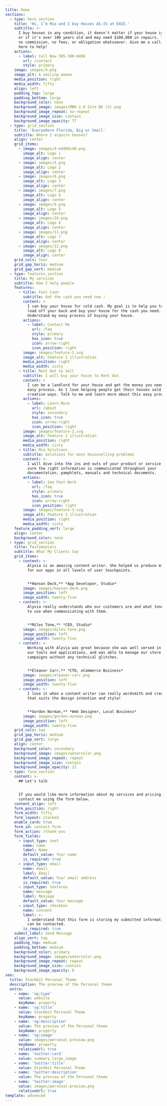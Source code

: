 ```yaml
---
title: Home
sections:
  - type: hero_section
    title: 'Hi, I’m Mia and I buy Houses AS-IS at EASE.'
    subtitle: >-
      I buy houses in any condition, it doesn't matter if your house is newer,
      or if it's over 100 years old and may need $100,000 in repairs. There are
      no commission, no fees, or obligation whatsoever. Give me a call, I am
      here to help!
    actions:
      - label: Call Now 305-300-0496
        url: /contact
        style: primary
    image: images/4.png
    image_alt: A smiling woman
    media_position: right
    media_width: fifty
    align: left
    padding_top: large
    padding_bottom: large
    background_color: none
    background_image: images/MBH 2.0 Site BG (3).png
    background_image_repeat: no-repeat
    background_image_size: contain
    background_image_opacity: 77
  - type: grid_section
    title: 'Everywhere Florida, Big or Small'
    subtitle: Where I acquire houses?
    align: center
    grid_items:
      - image: images/4-edd89cd0.png
        image_alt: Logo 1
        image_align: center
      - image: images/5.png
        image_alt: Logo 2
        image_align: center
      - image: images/6.png
        image_alt: Logo 3
        image_align: center
      - image: images/7.png
        image_alt: Logo 4
        image_align: center
      - image: images/9.png
        image_alt: Logo 5
        image_align: center
      - image: images/10.png
        image_alt: Logo 6
        image_align: center
      - image: images/11.png
        image_alt: Logo 7
        image_align: center
      - image: images/12.png
        image_alt: Logo 8
        image_align: center
    grid_cols: four
    grid_gap_horiz: medium
    grid_gap_vert: medium
  - type: features_section
    title: My services
    subtitle: How I help people
    features:
      - title: Fast Cash
        subtitle: Get the cash you need now !
        content: >
          I can buy your house for cold cash. My goal is to help you take the
          load off your back and buy your house for the cash you need.
          Understand my easy process of buying your house. 
        actions:
          - label: Contact Me
            url: /faq
            style: primary
            has_icon: true
            icon: arrow-right
            icon_position: right
        image: images/feature-1.svg
        image_alt: Feature 1 illustration
        media_position: right
        media_width: sixty
      - title: Rent Out to Sell
        subtitle: I will buy your house to Rent Out.
        content: >
          I can be a landlord for your house and get the money you need in an
          easy process. As I love helping people get their houses sold in many
          creative ways. Talk to me and learn more about this easy process.
        actions:
          - label: Learn More
            url: /about
            style: secondary
            has_icon: true
            icon: arrow-right
            icon_position: right
        image: images/feature-2.svg
        image_alt: Feature 2 illustration
        media_position: right
        media_width: sixty
      - title: Mia Solutions
        subtitle: Solutions for most houseselling problems
        content: >-
          I will dive into the ins and outs of your product or service and make
          sure the right information is communicated throughout your
          documentation, pamphlets, manuals and technical documents.
        actions:
          - label: See Past Work
            url: /faq
            style: primary
            has_icon: true
            icon: arrow-right
            icon_position: right
        image: images/feature-3.svg
        image_alt: Feature 3 illustration
        media_position: right
        media_width: sixty
    feature_padding_vert: large
    align: center
    background_color: none
  - type: grid_section
    title: Testimonials
    subtitle: What My Clients Say
    grid_items:
      - content: >-
          Alyvia is an amazing content writer. She helped us produce microcopy
          for our apps in all levels of user touchpoints.


          **Hanson Deck,** *App Developer, Studio*
        image: images/hanson-deck.png
        image_position: left
        image_width: twenty-five
      - content: >-
          Alyvia really understands who our customers are and what tone of voice
          to use when communicating with them.


          **Miles Tone,** *CEO, Studio*
        image: images/miles-tone.png
        image_position: left
        image_width: twenty-five
      - content: >-
          Working with Alyvia was great because she was well versed in all of
          our tools and applications, and was able to manage our store and
          campaigns without any technical glitches.


          **Eleanor Carr,** *CTO, eCommerce Business*
        image: images/eleanor-carr.png
        image_position: left
        image_width: twenty-five
      - content: >-
          I love it when a content writer can really wordsmith and create copy
          that suits the design intention and style!


          **Gordon Norman,** *Web Designer, Local Business*
        image: images/gordon-norman.png
        image_position: left
        image_width: twenty-five
    grid_cols: two
    grid_gap_horiz: medium
    grid_gap_vert: large
    align: center
    background_color: secondary
    background_image: images/watercolor.png
    background_image_repeat: repeat
    background_image_size: contain
    background_image_opacity: 12
  - type: form_section
    content: >-
      ## Let's talk


      If you would like more information about my services and pricing, please
      contact me using the form below.
    content_align: left
    form_position: right
    form_width: fifty
    form_layout: stacked
    enable_card: true
    form_id: contact-form
    form_action: /thank-you
    form_fields:
      - input_type: text
        name: name
        label: Name
        default_value: Your name
        is_required: true
      - input_type: email
        name: email
        label: Email
        default_value: Your email address
        is_required: true
      - input_type: textarea
        name: message
        label: Message
        default_value: Your message
      - input_type: checkbox
        name: consent
        label: >-
          I understand that this form is storing my submitted information so I
          can be contacted.
        is_required: true
    submit_label: Send Message
    align_vert: top
    padding_top: medium
    padding_bottom: medium
    background_color: primary
    background_image: images/watercolor.png
    background_image_repeat: repeat
    background_image_size: contain
    background_image_opacity: 8
seo:
  title: Stackbit Personal Theme
  description: The preview of the Personal theme
  extra:
    - name: 'og:type'
      value: website
      keyName: property
    - name: 'og:title'
      value: Stackbit Personal Theme
      keyName: property
    - name: 'og:description'
      value: The preview of the Personal theme
      keyName: property
    - name: 'og:image'
      value: images/personal-preview.png
      keyName: property
      relativeUrl: true
    - name: 'twitter:card'
      value: summary_large_image
    - name: 'twitter:title'
      value: Stackbit Personal Theme
    - name: 'twitter:description'
      value: The preview of the Personal theme
    - name: 'twitter:image'
      value: images/personal-preview.png
      relativeUrl: true
template: advanced
---
```

